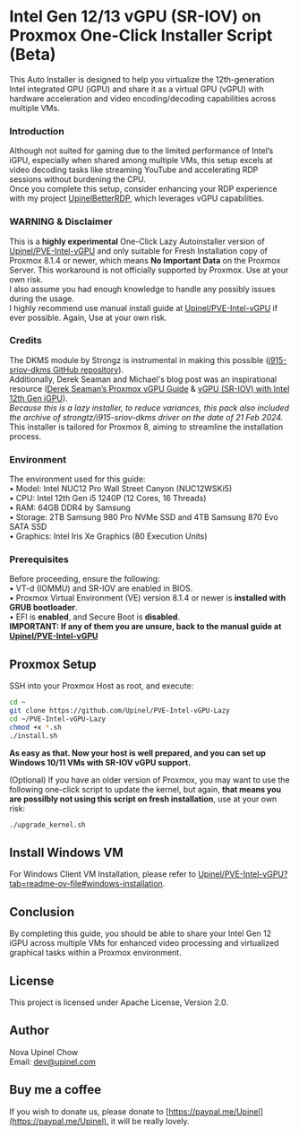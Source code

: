 # Intel Gen 12/13 vGPU (SR-IOV) on Proxmox One-Click Installer Script (Beta)
This Auto Installer is designed to help you virtualize the 12th-generation Intel integrated GPU (iGPU) and share it as a virtual GPU (vGPU) with hardware acceleration and video encoding/decoding capabilities across multiple VMs.

### Introduction

Although not suited for gaming due to the limited performance of Intel’s iGPU, especially when shared among multiple VMs, this setup excels at video decoding tasks like streaming YouTube and accelerating RDP sessions without burdening the CPU.  
Once you complete this setup, consider enhancing your RDP experience with my project [UpinelBetterRDP](https://github.com/Upinel/BetterRDP), which leverages vGPU capabilities.

### WARNING & Disclaimer

This is a **highly experimental** One-Click Lazy Autoinstaller version of [Upinel/PVE-Intel-vGPU](https://github.com/Upinel/PVE-Intel-vGPU) and only suitable for Fresh Installation copy of Proxmox 8.1.4 or newer, which means **No Important Data** on the Proxmox Server. This workaround is not officially supported by Proxmox. Use at your own risk.  
I also assume you had enough knowledge to handle any possibly issues during the usage.  
I highly recommend use manual install guide at [Upinel/PVE-Intel-vGPU](https://github.com/Upinel/PVE-Intel-vGPU) if ever possible. Again, Use at your own risk.  

### Credits

The DKMS module by Strongz is instrumental in making this possible ([i915-sriov-dkms GitHub repository](https://github.com/strongtz/i915-sriov-dkms?ref=michaels-tinkerings)).  
Additionally, Derek Seaman and Michael's blog post was an inspirational resource ([Derek Seaman’s Proxmox vGPU Guide](https://www.derekseaman.com/2023/11/proxmox-ve-8-1-windows-11-vgpu-vt-d-passthrough-with-intel-alder-lake.html) & [vGPU (SR-IOV) with Intel 12th Gen iGPU](https://www.michaelstinkerings.org/gpu-virtualization-with-intel-12th-gen-igpu-uhd-730/)).  
*Because this is a lazy installer, to reduce variances, this pack also included the archive of strongtz/i915-sriov-dkms driver on the date of 21 Feb 2024.*  
This installer is tailored for Proxmox 8, aiming to streamline the installation process. 

### Environment
The environment used for this guide:  
• Model: Intel NUC12 Pro Wall Street Canyon (NUC12WSKi5)  
• CPU: Intel 12th Gen i5 1240P (12 Cores, 16 Threads)  
• RAM: 64GB DDR4 by Samsung  
• Storage: 2TB Samsung 980 Pro NVMe SSD and 4TB Samsung 870 Evo SATA SSD  
• Graphics: Intel Iris Xe Graphics (80 Execution Units)  

### Prerequisites
Before proceeding, ensure the following:  
• VT-d (IOMMU) and SR-IOV are enabled in BIOS.  
• Proxmox Virtual Environment (VE) version 8.1.4 or newer is **installed with GRUB bootloader**.  
• EFI is **enabled**, and Secure Boot is **disabled**.  
**IMPORTANT: If any of them you are unsure, back to the manual guide at [Upinel/PVE-Intel-vGPU](https://github.com/Upinel/PVE-Intel-vGPU)**

## Proxmox Setup
SSH into your Proxmox Host as root, and execute:  
```bash
cd ~
git clone https://github.com/Upinel/PVE-Intel-vGPU-Lazy
cd ~/PVE-Intel-vGPU-Lazy
chmod +x *.sh
./install.sh
```
**As easy as that. Now your host is well prepared, and you can set up Windows 10/11 VMs with SR-IOV vGPU support.**

(Optional) If you have an older version of Proxmox, you may want to use the following one-click script to update the kernel, but again, **that means you are possilbly not using this script on fresh installation**, use at your own risk:  
```bash
./upgrade_kernel.sh
```

## Install Windows VM
For Windows Client VM Installation, please refer to [Upinel/PVE-Intel-vGPU?tab=readme-ov-file#windows-installation](https://github.com/Upinel/PVE-Intel-vGPU?tab=readme-ov-file#windows-installation).

## Conclusion
By completing this guide, you should be able to share your Intel Gen 12 iGPU across multiple VMs for enhanced video processing and virtualized graphical tasks within a Proxmox environment.

## License
This project is licensed under Apache License, Version 2.0.

## Author
Nova Upinel Chow  
Email: dev@upinel.com

## Buy me a coffee
If you wish to donate us, please donate to [https://paypal.me/Upinel](https://paypal.me/Upinel), it will be really lovely.